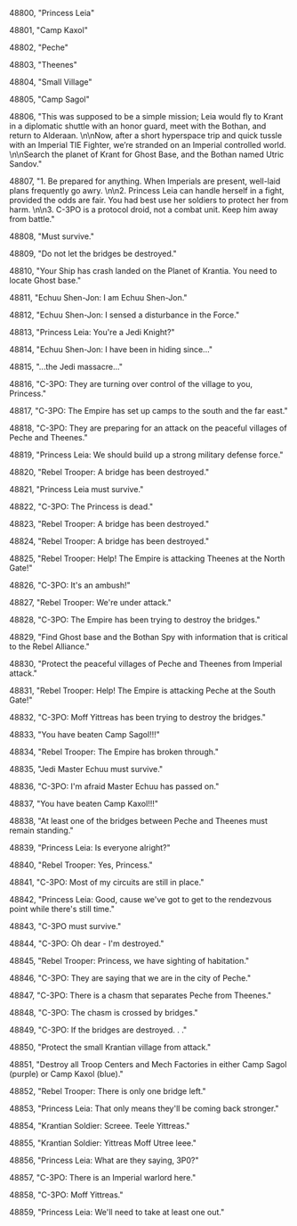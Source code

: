 ﻿48800, "Princess Leia"

48801, "Camp Kaxol"

48802, "Peche"

48803, "Theenes"

48804, "Small Village"

48805, "Camp Sagol"

48806, "This was supposed to be a simple mission; Leia would fly to Krant in a diplomatic shuttle with an honor guard, meet with the Bothan, and return to Alderaan. \n\nNow, after a short hyperspace trip and quick tussle with an Imperial TIE Fighter, we’re stranded on an Imperial controlled world. \n\nSearch the planet of Krant for Ghost Base, and the Bothan named Utric Sandov."

48807, "1. Be prepared for anything.  When Imperials are present, well-laid plans frequently go awry. \n\n2. Princess Leia can handle herself in a fight, provided the odds are fair.  You had best use her soldiers to protect her from harm. \n\n3. C-3PO is a protocol droid, not a combat unit.  Keep him away from battle."

48808, "Must survive."

48809, "Do not let the bridges be destroyed."

48810, "Your Ship has crash landed on the Planet of Krantia.  You need to locate Ghost base."

48811, "Echuu Shen-Jon: I am Echuu Shen-Jon."

48812, "Echuu Shen-Jon: I sensed a disturbance in the Force."

48813, "Princess Leia: You're a Jedi Knight?"

48814, "Echuu Shen-Jon: I have been in hiding since..."

48815, "...the Jedi massacre..."

48816, "C-3PO: They are turning over control of the village to you, Princess."

48817, "C-3PO: The Empire has set up camps to the south and the far east."

48818, "C-3PO: They are preparing for an attack on the peaceful villages of Peche and Theenes."

48819, "Princess Leia: We should build up a strong military defense force."

48820, "Rebel Trooper: A bridge has been destroyed."

48821, "Princess Leia must survive."

48822, "C-3PO: The Princess is dead."

48823, "Rebel Trooper: A bridge has been destroyed."

48824, "Rebel Trooper: A bridge has been destroyed."

48825, "Rebel Trooper: Help!  The Empire is attacking Theenes at the North Gate!"

48826, "C-3PO: It's an ambush!"

48827, "Rebel Trooper: We're under attack."

48828, "C-3PO: The Empire has been trying to destroy the bridges."

48829, "Find Ghost base and the Bothan Spy with information that is critical to the Rebel Alliance."

48830, "Protect the peaceful villages of Peche and Theenes from Imperial attack."

48831, "Rebel Trooper: Help! The Empire is attacking Peche at the South Gate!"

48832, "C-3PO: Moff Yittreas has been trying to destroy the bridges."

48833, "You have beaten Camp Sagol!!!"

48834, "Rebel Trooper: The Empire has broken through."

48835, "Jedi Master Echuu must survive."

48836, "C-3PO: I'm afraid Master Echuu has passed on."

48837, "You have beaten Camp Kaxol!!!"

48838, "At least one of the bridges between Peche and Theenes must remain standing."

48839, "Princess Leia: Is everyone alright?"

48840, "Rebel Trooper: Yes, Princess."

48841, "C-3PO: Most of my circuits are still in place."

48842, "Princess Leia: Good, cause we've got to get to the rendezvous point while there's still time."

48843, "C-3PO must survive."

48844, "C-3PO: Oh dear - I'm destroyed."

48845, "Rebel Trooper: Princess, we have sighting of habitation."

48846, "C-3PO: They are saying that we are in the city of Peche."

48847, "C-3PO: There is a chasm that separates Peche from Theenes."

48848, "C-3PO: The chasm is crossed by bridges."

48849, "C-3PO: If the bridges are destroyed. . ."

48850, "Protect the small Krantian village from attack."

48851, "Destroy all Troop Centers and Mech Factories in either Camp Sagol (purple) or Camp Kaxol (blue)."

48852, "Rebel Trooper: There is only one bridge left."

48853, "Princess Leia: That only means they'll be coming back stronger."

48854, "Krantian Soldier: Screee.  Teele Yittreas."

48855, "Krantian Soldier: Yittreas Moff Utree leee."

48856, "Princess Leia: What are they saying, 3P0?"

48857, "C-3PO: There is an Imperial warlord here."

48858, "C-3PO: Moff Yittreas."

48859, "Princess Leia: We'll need to take at least one out."

